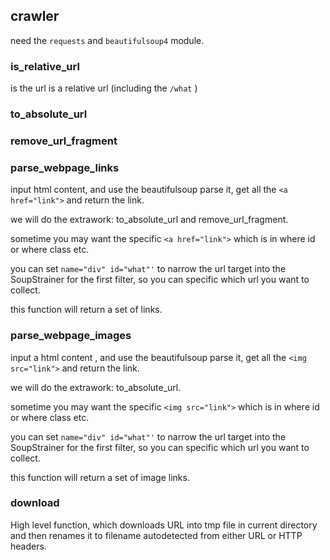 ## crawler
need the `requests` and `beautifulsoup4` module.

### is_relative_url

is the url is a relative url (including the `/what` )

### to_absolute_url


### remove_url_fragment

### parse_webpage_links

input html content, and use the beautifulsoup parse it, get all the
`<a href="link">` and return the link.

we will do the extrawork: to_absolute_url and remove_url_fragment.

sometime you may want the specific  `<a href="link">` which is in where id
or where class etc.

you can set `name="div" id="what"'` to narrow the url target into the SoupStrainer for the first filter, so you can specific which url you want to collect.

this function will return a set of links.

### parse_webpage_images
input a html content , and use the beautifulsoup parse it, get all the
    `<img src="link">` and return the link.

we will do the extrawork: to_absolute_url.

sometime you may want the specific  `<img src="link">` which is in where id
or where class etc.

you can set `name="div" id="what"'` to narrow the url target into the SoupStrainer for the first filter, so you can specific which url you want to collect.

this function will return a set of image links.

### download
High level function, which downloads URL into tmp file in current
directory and then renames it to filename autodetected from either URL
or HTTP headers.